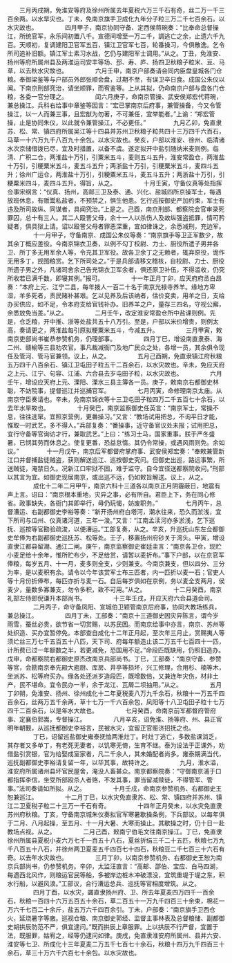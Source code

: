 <!-- { "loadSidebar": true } -->
　　三月丙戌朔，免淮安等府及徐州所属去年夏税六万三千石有奇，丝二万一千三百余两。以水旱灾也。丁未，免南京旗手卫成化九年分子粒三万二千七百余石。以水灾故也。
　　
　　四月甲子，南京协同守备、定西侯蒋琬奏：“比奉命总督操江，所统官军，永乐间初置八千。宣德间增至一万二千，調逃亡之余，止遗六千九百。天顺初，复调建阳卫官军五百，镇江卫官军七百，轮番操习，今俱散逸。乞令所司追补旧额。镇江军士素习水战，乞仍与建阳军士调用。”从之。丁丑，免淮安、扬州等府所属州县及两淮运司安丰等场、邳、寿、庐、扬四卫秋粮子粒米、豆、马草，以去秋水灾故也。
　　
　　六月壬申，南京户部奏请会同内臣盘皇城各门仓粮。奉御梁鉴等与户部员外郎张顺会盘，过期不至，有误卫卒日食。成国公朱仪以闻。下南京刑部究治，请坐顺罪，而宥鉴等。上从其拟，仍命南京户部与盘各门仓粮，各委一官分理之。
　　
　　闰六月庚子，命南京管操、武安侯郑宏代蒋琬，兼总操江。兵科右给事中章鉴等因言：“宏已掌南京后府事，兼管操备，今又令管操江，以一人而兼三事，且宏猷为勿著，不可兼任，宜举能者。”上谕：“郑宏管操，止是协同朱仪，以此就令兼管操江，不必更任。”
　　
　　九月乙卯，免直隶苏、松、常、镇四府所属吴江等十四县并苏州卫秋粮子粒共四十三万四千六百石，马草一十六万九千八百九十余包。以水灾故也。癸亥，户部以淮安、徐州、临清诸水次京储借拨已尽，宜及时措置，以备不虞。遂定拟开中盐引随纳米麦则例。临清、广积二仓，两淮盐十万引，引粟米五斗，麦则五斗五升，淮安常盈仓，两淮盐十万引，引粳粟米五斗，麦五斗五升；两浙盐十万引，引粳粟米五斗，麦四斗五升；徐州广运仓，两淮盐十万引，引粳粟米五斗，麦五斗五升；两浙盐十万引，引粳粟米四斗，麦四斗五升。得旨，从之。
　　
　　十月壬寅，守备仪真等处指挥佥事宋纲言：“仪真、扬州，高邮三卫及泰、通、兴化、盐城四所京操军士，每遇放班休息，有贩鬻私盐者，不预禁之，惧生他患。乞行巡按御史严加约束，军士有违及所司故纵、同谋者，具闻究治。”上是之。己酉，南京刑部、都察院会官审录死罪囚，总十有三人。其二人殴詈父母，余十一人以杀伤人及故纵强盗抵罪，情可矜疑者，俱具狱上请。诏以殴詈父母者罪恶深重，宜如律诛之，余悉减刑，充边军。
　　
　　十一月甲子，守备南京、成国公朱仪等奏：“南京旗手等卫正军数少，故其余丁概应差役。今南京锦衣卫奏，以例不勾丁校尉、力士、厨役所遣子男并各卫、所丁多无用军余人等，令充其卫军役。故各卫余丁之无赖者，辄弃原役，诡作无用多丁，觊图粮赏。乞下所司处之。”于是兵部请移文稽核，自校尉、力士、厨役所遗子男之外，凡诸司舍余己告充锦衣卫军余者，俱还原卫补伍，不得滥收，仍究所收若已满千数，即寝其例。”报可。
　　
　　十一年正月丁卯，应天府府丞白昂奏：“本府上元、江宁二县，每年拨人一百二十名于南京光禄寺养羊。缘地方卑湿，羊多死者，责民赌补甚艰。乞以见养及后该纳者，估价变卖，用羊之日，支给办买供应，如不足，令本府支给官钱补办。旧养羊之户，量存三四名，守视公廨，余悉放免当差。”从之。
　　
　　二月壬午，改定淮安常盈仓所中盐课则例。先是，仓乏粮，开中推、浙等处盐共五十八万引。至是，户部以米价增贵，则例太高，奏请更之，两淮盐每引原拟粳粟米五斗，今减五升。
　　
　　三月甲寅，敕南京吏部尚书崔恭参赞机务，仍理部事。
　　
　　四月丁巳，增设南直隶泰、海二州、赣榆等三县劝农官。事凡裁减衙门及地广民众之处，各增一员，其余俱令现任及管河、管马官兼领。议上，从之。
　　
　　五月己酉朔，免直隶镇江府秋粮五万四千八百余石、镇江卫屯田子粒五千二百余石，以水灾故也。辛未，免应天府之上元、江宁、句容、江浦、六合县去岁屯田子粒，以水灾故也。
　　
　　六月壬午，增设应天府上元、溧阳、溧水三县主簿各一员。庚子，敕南京右都御史林聪，不妨院事，提督巡江并巡捕官军。
　　
　　七月丙寅，命修理南京太庙。从南京守臣奏请也。辛未，免南京锦衣等十三卫屯田子粒四万二千五百七十余石，以去年水旱故也。
　　
　　十月癸巴，南京监察御史任英言：“南京军士，常操不息，往往逃窜。宜照京营例，更番操习。”又言：“教场试用把总，不询平日才能，惟取一时武艺，多不得人。”兵部复奏：“番操事，近守备官议处未报；试用把总，宜行守备等官询访才行，兼取武艺。”上曰：“练习士马，国家重事。朕于严冬盛暑，已悯其劳而休息之。使复更番，恐益怠惰。其仍令常操，或遇风雨则免。余如议。”
　　
　　十一月戊午，南京后军都督府掌府事、武安侯郑宏奏：“奉敕兼管新江口并督捕盐徒贼盗，获则解送巡江、巡按御史究问。但御史出巡，路远事繁，所送贼徒，淹禁日久。况新江口牢狱不固，难于监守。自今宜径送都察院收问。”刑部以其言为宜。如御史现居南京，或出巡不远，仍如敕旨解送。议上，从之。
　　
　　成化十二年二月甲午，南京六科十三道各以南京正月阴霾蔽日，地震有声上言。诏曰：“南京根本重地，灾异之事，必有所自。君臣上下，务在同心修省。政事缺失，各衙门其即举行，毋仍玩愒，妨废职务。”
　　
　　七月丙午，总督漕运、右副都御史李裕等奏：“新开扬州府白塔河，潮水往来，恐久而淤浅，宜下所司与瓜州、仪真诸河道，三年一浚。”又言：“江南孟渎河亦多淤浅，乞下巡抚、巡按等官勘验疏浚，以便漕运。”工部复奏，从之。辛亥，升巡抚山东左佥都御史牟俸为右副都御史巡抚苏、松等处。壬子，移置扬州府钞关于湾头。甲寅，增设直隶江都县留潮、通江二闸。庚午，南京监察御史崔廷圭言：“南京各卫仓，现贮小麦足给十余年，惟所贮布少，不足给赏，请暂以麦折布。”事下户部，以在京官军俸粮，每岁五月、十一月，麦多则全支，少则兼支。今南京兼支，但以四分、三分为率，是以麦积有余。请令以今年该赏军士布三匹者，内一匹折以麦一石；官吏人等十月份折俸布，每匹亦折与麦一石。自后每岁俱如在京例，务以麦全支两月，侯麦少，量数多寡兼支，勿令多积，致不可用。”从之。
　　
　　十二月癸酉，南京礼部左侍郎倪谦升本部尚书。
　　
　　十三年壬戌，开应天府六合县道会司。
　　
　　二月丙子，命守备凤阳、宣城伯卫颖管南京后府事，协同大教场练兵，兼总操江。
　　
　　四月丁未，工部奏：“南京十三道御史因灾异陈言，谓今岁雨雪，蚕丝必贵，欲节省一切赏赐，以苏民困。而南京给事中亦言，南京、苏州等处织造、买办宜暂停免。本部查自成化十二年正月起，至次年三月止，赏赐夷人等须纻丝三万七千五百五十八匹，天下司、府每年额造止该二万五千七百四十一匹，计所费已过一年额数之半，若更减免，恐国用不足。”命段匹既缺用，仍照旧造办。戊申，命都察院右都御史原杰改南京兵部尚书。丁巳，工部奏：“南京守备、参赞等官，会勘南京奉先殿大庖厨、库房、井亭等损坏，兴工修理，合用杉、楠等木，坐派苏、松等府买办。缘各处还派岁造段匹，既增数倍，又兼连年灾伤，材非土产，民不堪命。宜令民办一半，余于龙江、瓦屑二坝抽用。”从之。
　　
　　五月丁卯朔，免淮安、扬州、徐州成化十二年夏税麦八万九千余石，秋粮十一万五千四百余石，丝两万五千余两，草十七万一千六百余包，凤阳等十八卫屯田子粒十七万四千二百余石，以是年水大故也。
　　
　　七月癸酉，命南京前军都督府管府事、定襄伯郭嵩，专督操江。
　　
　　八月辛亥，诏免淮、扬等府、州、县正官明年朝觐，从巡抚都御史李裕言，民被水灾，宜留正官赈济招抚之也。
　　
　　丁巳，诏留巡盐御史雍泰抚恤两淮灶丁。时灶丁逃亡，多数盐课消乏，其存者又多单丁，有老死无妻者，以饥寒无倚，生育不继。泰为设法于正课外，劝借盐引赏银，官为给娶成室家者，凡二千余人，其未婚配者尚多。雍泰期满当代，巡抚副都御史李裕请复留一年，以毕其事，故特许之。
　　
　　九月，淮水溢，淮安府所属诸州县坏官民屋舍，淹没人畜甚众。南京都察院奏：“守御南京浦于口都指挥李信，坐受所部殴杀人者赂，不发其事，罪当留减赎徒，不得管军、管事。”法司奏请如所拟。从之。
　　
　　十月壬戌，命南京参赞机务、右都御史王恕兼巡江。
　　
　　十二月丁巳，以水灾免直隶苏、松、常、镇四府并苏州、镇江二卫夏税子粒二十三万一千石有奇。
　　
　　十四年正月癸未，以水灾免直隶苏州府秋粮。丁亥，守备南京城朱仪奏拟官军寒暑歇操条例，下兵部议。以每年俱于二月、八月起操，至五月、十一月大暑、大寒而操止。其歇操之时，仍十日一赴教场点视。从之。
　　
　　二月己酉，敕南宁伯毛文往南京操江。丁巳，免直隶徐州所属县夏税小麦六万七千一百五十八石，夏丝折绢三千二十五匹，秋粮七万九千八百五十八石，并徐州两卫夏麦五千四百七十四石，秋粮豆二千七百三十六石有奇。以去年水灾故也。
　　
　　三月丁卯，以南京参赞机务、右都御史王恕为南京兵部尚书，仍参赞机务。辛卯，太监汪直言：“高邮、邵伯、宝应、白马四湖，每遇西北风作，则粮运官民等船，多被岸边桩木冲破漂没，宜筑重堤于堤之东，积水行船，以避风浪。”工部议，合行漕运总兵、巡抚等官相度增筑。从之。
　　
　　四月丁酉，以水灾，蠲直隶扬州府、卫、所去年夏麦四万四千一百余石，秋粮一百四十六万五百五十余石，草二百五十一万九千四百三十余束，棉花一万六千七百二十余斤，盐五万六千四百余引。丁未，户部奏：“南京旗手卫西仓火，延烧暑字等廒。巡视仓粮、南京御史郭经、监督主事林表及总督粮储、副都御史胡拱辰防范不严，俱宜逮问。”既而拱辰上章服罪。上以拱辰不行严督，宜置于法，既服罪，姑宥之，经等仍逮问如律。庚戌，免直隶淮安府所属州、县并六安、淮安等七卫、所成化十三年夏麦二万五千七百七十余石，秋粮十四万九千四百三十余石，草三十万六千六百七十余包。以水灾故也。
　　
